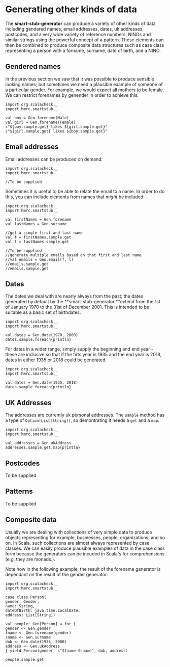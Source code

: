 # Generating other kinds of data

The **smart-stub-generator** can produce a variety of other kinds of data including gendered names, email addresses, dates, uk addresses, postcodes,  and a very wide variety of reference numbers, NINOs and similar strings using the powerful concept of a pattern. These elements can then be combined to produce composite data structures such as case class representing a person with a forname, surname, date of birth, and a NINO.

## Gendered names

In the previous section we saw that it was possible to produce sensible looking names; but sometimes we need a plausible example of someone of a particular gender. For example, we would expect all mothers to be female. We can restrict forenames by genender in order to achieve this:

```tut
import org.scalacheck._
import hmrc.smartstub._

val boy = Gen.forename(Male)
val girl = Gen.forename(Female)
s"${boy.sample.get} likes ${girl.sample.get}"
s"${girl.sample.get} likes ${boy.sample.get}"
```

## Email addresses

Email addresses can be produced on demand:

```tut
import org.scalacheck._
import hmrc.smartstub._

//To be supplied
```

Sometimes it is useful to be able to relate the email to a name. In order to do this, you can include elements from names that _might_ be included

```tut
import org.scalacheck._
import hmrc.smartstub._

val firstNames = Gen.forename
val lastNames = Gen.surname

//get a single first and last name
val f = firstNames.sample.get
val l = lastNames.sample.get

//To be supplied
//generate multiple emails based on that first and last name
//val emails = Gen.email(f, l)
//emails.sample.get
//emails.sample.get
```

## Dates

The dates we deal with are nearly always from the past; the dates generated by default by the **smart-stub-generator **extend from the 1st of January 1970 to the 31st of December 2001. This is intended to be suitable as a basic set of birthdates.

```tut
import org.scalacheck._
import hmrc.smartstub._

val dates = Gen.date(1970, 2000)
dates.sample.foreach{println}
```

For dates in a wider range, simply supply the beginning and end year - these are inclusive so that if the firts year is 1935 and the end year is 2018, dates in either 1935 or 2018 could be generated.

```tut
import org.scalacheck._
import hmrc.smartstub._

val dates = Gen.date(1935, 2018)
dates.sample.foreach{println}
```

## UK Addresses

The addresses are currently uk personal addresses. The ```sample``` method has a type of ```Option[List[String]]```, so demontrating it needs a ```get``` and a ```map```.

```tut
import org.scalacheck._
import hmrc.smartstub._

val addresses = Gen.ukAddress
addresses.sample.get.map{println}
```

## Postcodes

To be supplied



## Patterns

To be supplied



## Composite data

Usually we are dealing with collections of very simple data to produce objects representing for example, businesses, people, organizations, and so on. In Scala, such collections are almost always represented by case classes. We can easily produce plausible examples of data in the case class form because the generators can be incuded in Scala's for comprehensions (e.g. they are monads.). 

Note how in the following example, the result of the forename generator is dependant on the result of the gender generator:

```tut
import org.scalacheck._
import hmrc.smartstub._

case class Person(
gender: Gender,
name: String,
dateOfBirth: java.time.LocalDate,
address: List[String])

val people: Gen[Person] = for {
gender <- Gen.gender
fname <- Gen.forename(gender)
sname <- Gen.surname
dob <- Gen.date(1935, 2000)
address <- Gen.ukAddress
} yield Person(gender, s"$fname $sname", dob, address)

people.sample.get
```



